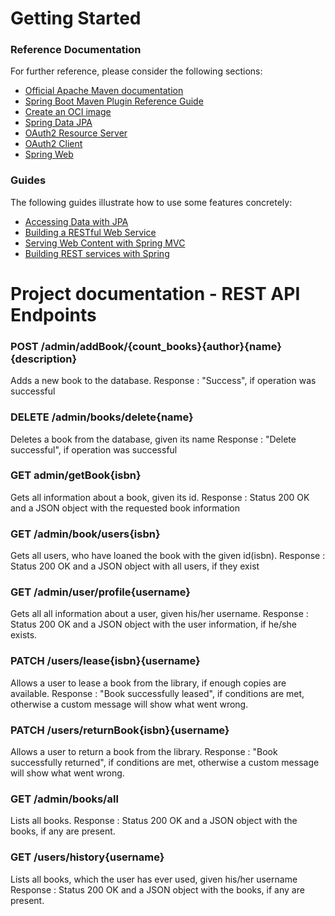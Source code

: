 # Getting Started

### Reference Documentation
For further reference, please consider the following sections:

* [Official Apache Maven documentation](https://maven.apache.org/guides/index.html)
* [Spring Boot Maven Plugin Reference Guide](https://docs.spring.io/spring-boot/docs/2.5.2/maven-plugin/reference/html/)
* [Create an OCI image](https://docs.spring.io/spring-boot/docs/2.5.2/maven-plugin/reference/html/#build-image)
* [Spring Data JPA](https://docs.spring.io/spring-boot/docs/2.5.2/reference/htmlsingle/#boot-features-jpa-and-spring-data)
* [OAuth2 Resource Server](https://docs.spring.io/spring-boot/docs/2.5.2/reference/htmlsingle/#boot-features-security-oauth2-server)
* [OAuth2 Client](https://docs.spring.io/spring-boot/docs/2.5.2/reference/htmlsingle/#boot-features-security-oauth2-client)
* [Spring Web](https://docs.spring.io/spring-boot/docs/2.5.2/reference/htmlsingle/#boot-features-developing-web-applications)

### Guides
The following guides illustrate how to use some features concretely:

* [Accessing Data with JPA](https://spring.io/guides/gs/accessing-data-jpa/)
* [Building a RESTful Web Service](https://spring.io/guides/gs/rest-service/)
* [Serving Web Content with Spring MVC](https://spring.io/guides/gs/serving-web-content/)
* [Building REST services with Spring](https://spring.io/guides/tutorials/bookmarks/)


# Project documentation - REST API Endpoints

### POST /admin/addBook/{count_books}{author}{name}{description}
Adds a new book to the database.
Response : "Success", if operation was successful

### DELETE /admin/books/delete{name}
Deletes a book from the database, given its name
Response : "Delete successful", if operation was successful

### GET admin/getBook{isbn}
Gets all information about a book, given its id.
Response : Status 200 OK and a JSON object with the requested book information

### GET /admin/book/users{isbn}
Gets all users, who have loaned the book with the given id(isbn).
Response : Status 200 OK and a JSON object with all users, if they exist

### GET /admin/user/profile{username}
Gets all all information about a user, given his/her username.
Response : Status 200 OK and a JSON object with the user information, if he/she exists.

### PATCH /users/lease{isbn}{username}
Allows a user to lease a book from the library, if enough copies are available.
Response : "Book successfully leased", if conditions are met, otherwise a custom message will show what went wrong.

### PATCH /users/returnBook{isbn}{username}
Allows a user to return a book from the library.
Response : "Book successfully returned", if conditions are met, otherwise a custom message will show what went wrong.

### GET /admin/books/all
Lists all books.
Response : Status 200 OK and a JSON object with the books, if any are present.

### GET /users/history{username}
Lists all books, which the user has ever used, given his/her username
Response : Status 200 OK and a JSON object with the books, if any are present.

